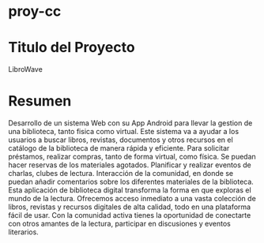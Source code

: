 # proy-cc

# Titulo del Proyecto
LibroWave
# Resumen
Desarrollo de un sistema Web con su App Android para llevar la gestion de una biblioteca, tanto fisica como virtual.
Este sistema va a ayudar a los usuarios a buscar libros, revistas, documentos y otros recursos en el catálogo de la biblioteca de manera rápida y eficiente. Para solicitar préstamos, realizar compras, tanto de forma virtual, como física. Se puedan hacer reservas de los materiales agotados. Planificar y realizar eventos de charlas, clubes de lectura. Interacción de la comunidad, en donde se puedan añadir comentarios sobre los diferentes materiales de la biblioteca.
Esta aplicación de biblioteca digital transforma la forma en que exploras el mundo de la lectura. Ofrecemos acceso inmediato a una vasta colección de libros, revistas y recursos digitales de alta calidad, todo en una plataforma fácil de usar. Con la comunidad activa tienes la oportunidad de conectarte con otros amantes de la lectura, participar en discusiones y eventos literarios.
